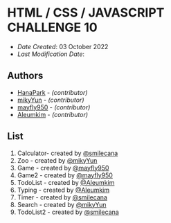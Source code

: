 
# HTML / CSS / JAVASCRIPT CHALLENGE 10

* *Date Created*: 03 October 2022
* *Last Modification Date*: 


## Authors

* [HanaPark](hana.park88@hotmail.com) - *(contributor)*
* [mikyYun]() - *(contributor)*
* [mayfly950]() - *(contributor)*
* [Aleumkim]() - *(contributor)*



## List
1. Calculator- created by [@smilecana](https://github.com/smilecana)
2. Zoo - created by [@mikyYun](https://github.com/mikyYun)
3. Game - created by [@mayfly950](https://github.com/mayfly950)
5. Game2 - created by  [@mayfly950](https://github.com/mayfly950)
4. TodoList - created by [@Aleumkim](https://github.com/Aleumkim)
6. Typing - created by [@Aleumkim](https://github.com/Aleumkim)
7. Timer - created by [@smilecana](https://github.com/smilecana)
8. Search -  created by [@mikyYun](https://github.com/mikyYun)
9. TodoList2 - created by [@smilecana](https://github.com/smilecana)
